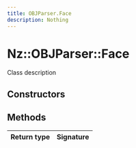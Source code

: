 ```yaml
---
title: OBJParser.Face
description: Nothing
---
```


# Nz::OBJParser::Face

Class description

## Constructors


## Methods

| Return type | Signature |
| ----------- | --------- |
